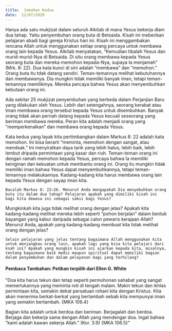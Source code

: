 ```yaml
---
title:  Jamahan Kedua
date:  12/07/2020
---
```


Hanya ada satu mukjizat dalam seluruh Alkitab di mana Yesus bekerja dlam dua tahap. Yaitu penyembuhan orang buta di Betsaida. Kisah ini meberikan pelajaran abadi bagi gereja Kristus hari ini. Kisah ini menggambakan rencana Allah untuk menggunakan setiap orang percaya untuk membawa orang lain kepada Yesus. Alkitab menyatakan, “Kemudian tibalah Yesus dan murid-murid-Nya di Betsaida. Di situ orang membawa kepada Yesus seorang buta dan mereka memohon kepada-Nya, supaya Ia menjamah” (Mrk. 8: 22). Dua kata kunci di sini adalah “membawa” dan “memohon.” Orang buta itu tdak datang sendiri. Teman-temannya melihat kebutuhannya dan membawanya. Dia mungkin tidak memiliki banyak iman, tetapi teman-temannya memilikinya. Mereka percaya bahwa Yesus akan menyembuhkan kebutaan orang ini.

Ada sekitar 25 mukjizat penyembuhan yang berbeda dalam Perjanjian Baru yang dilakukan oleh Yesus. Lebih dari setengahnya, seorang kerabat atau tman membawa orang tersebut kepada Yesus untuk disembuhkan. Banyak orang tidak akan pernah datang kepada Yesus kecuali seseorang yang beriman membawa mereka. Peran kita adalah menjadi orang yang “memperkenalkan” dan membawa orang kepada Yesus.

Kata kedua yang layak kita pertimbangkan dalam Markus 8: 22 adalah kata memohon. Ini bisa berarti “meminta, memohon dengan sangat, atau mendsak.” Ini menyiratkan daya tarik yang lebih halus, lebih baik, lebih lembut dripada permintaan yang kasar dan riuh. Teman-teman orang ini dengan ramah memohon kepada Yesus, percaya bahwa Ia memiliki keinginan dan kekuatan untuk membantu orang ini. Orang itu mungkin tidak memiliki iman bahwa Yesus dapat menyembuhkannya, tetapi teman-temannya melakukannya. Kadang-kadang kita harus membawa orang lain kepada Yesus dengan sayap iman kita.

`Bacalah Markus 8: 22–26. Menurut Anda mengapakah Dia menyebuhkan orang buta itu dalam dua tahap? Pelajaran apakah yang dimiliki kisah ini bagi kita dewasa ini sebagai saksi bagi Yesus?`

Mungkinkah kita juga tidak melihat orang dengan jelas? Apakah kita kadang-kadang melihat mereka lebih seperti “pohon berjalan” dalam bentuk bayangan yang kabur daripada sebagai calon pewaris kerajaan Allah? Menurut Anda, apakah yang kadang-kadang membuat kita tidak melihat orang dengan jelas?

`Selain pelajaran yang jelas tentang bagaimana Allah menggunakan kita untuk menjangkau orang lain, apakah lagi yang bisa kita pelajari dari ksah ini? Apakah yang mungkin kisah ini ajarkan kepada kita, misalnya, tentang bagaimana baik medis maupun spiritual dapat memiliki bagian dalam penyembuhan dan dalam pelayanan bagi yang terhilang?`

#### Pembaca Tambahan: Petikan terpilih dari Ellen G. White

"Doa kita harus tekun dan tetap seperti permohonan sahabat yang sangat memerlukannya yang meminta roti di tengah malam. Makin tekun dan ikhlas permintaan kita, semakin dekat persatuan rohani kita dengan Kristus. Kita akan menerima berkat-berkat yang bertambah sebab kita mempunyai iman yang semakin bertambah. {MKA 106.4}

Bagian kita adalah untuk berdoa dan beriman. Berjagalah dan berdoa. Berjaga dan bekerja sama dengan Allah yang mendengar doa. Ingat bahwa “kami adalah kawan sekerja Allah.” (Kor. 3:9) {MKA 106.5}"